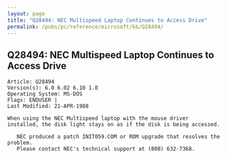 ```yaml
---
layout: page
title: "Q28494: NEC Multispeed Laptop Continues to Access Drive"
permalink: /pubs/pc/reference/microsoft/kb/Q28494/
---
```


## Q28494: NEC Multispeed Laptop Continues to Access Drive

	Article: Q28494
	Version(s): 6.0 6.02 6.10 1.0
	Operating System: MS-DOS
	Flags: ENDUSER |
	Last Modified: 21-APR-1988
	
	When using the NEC Multispeed laptop with the mouse driver
	installed, the disk light stays on as if the disk is being accessed.
	
	   NEC produced a patch INIT059.COM or ROM upgrade that resolves the
	problem.
	   Please contact NEC's technical support at (800) 632-7368.
